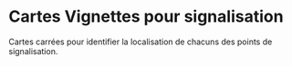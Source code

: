 # Cartes Vignettes pour signalisation

Cartes carrées pour identifier la localisation de chacuns des points de signalisation.